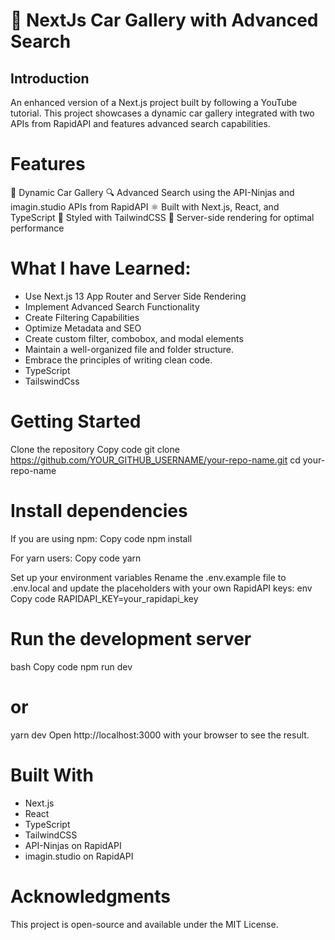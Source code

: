 # 🚗 NextJs Car Gallery with Advanced Search

## Introduction
An enhanced version of a Next.js project built by following a YouTube tutorial. This project showcases a dynamic car gallery integrated with two APIs from RapidAPI and features advanced search capabilities.

# Features
📸 Dynamic Car Gallery
🔍 Advanced Search using the API-Ninjas and imagin.studio APIs from RapidAPI
⚛️ Built with Next.js, React, and TypeScript
🎨 Styled with TailwindCSS
🚀 Server-side rendering for optimal performance

# What I have Learned:
- Use Next.js 13 App Router and Server Side Rendering
- Implement Advanced Search Functionality
- Create Filtering Capabilities
- Optimize Metadata and SEO
- Create custom filter, combobox, and modal elements
- Maintain a well-organized file and folder structure.
- Embrace the principles of writing clean code.
- TypeScript
- TailswindCss

# Getting Started
 Clone the repository
Copy code
git clone https://github.com/YOUR_GITHUB_USERNAME/your-repo-name.git
cd your-repo-name

# Install dependencies
If you are using npm:
Copy code
npm install

For yarn users:
Copy code
yarn

Set up your environment variables
Rename the .env.example file to .env.local and update the placeholders with your own RapidAPI keys:
env
Copy code
RAPIDAPI_KEY=your_rapidapi_key

# Run the development server
bash
Copy code
npm run dev
# or
yarn dev
Open http://localhost:3000 with your browser to see the result.

# Built With
- Next.js
- React
- TypeScript
- TailwindCSS
- API-Ninjas on RapidAPI
- imagin.studio on RapidAPI

# Acknowledgments
This project is open-source and available under the MIT License.
